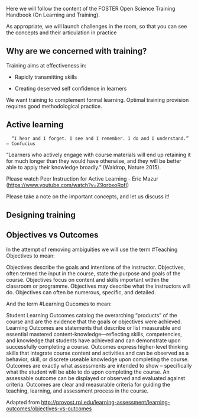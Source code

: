 Here we will follow the content of the FOSTER Open Science Training Handbook (On Learning and Training).

As appropriate, we will launch challenges in the room, so that you can see the concepts and their articulation in practice


## Why are we concerned with training?

Training aims at effectiveness in:

- Rapidly transmitting skills 

- Creating deserved self confidence in learners

We want training to complement formal learning. Optimal training provision requires good methodological practice.

## Active learning

      “I hear and I forget. I see and I remember. I do and I understand.” – Confucius

“Learners who actively engage with course materials will end up retaining it for much longer than they would have otherwise, and they will be better able to apply their knowledge broadly.” (Waldrop, Nature 2015).



Please watch Peer Instruction for Active Learning - Eric Mazur (https://www.youtube.com/watch?v=Z9orbxoRofI)  

Please take a note on the important concepts, and let us discuss it!



## Designing training

## Objectives vs Outcomes

In the attempt of removing ambiguities we will use the term #Teaching Objectives to mean:

Objectives describe the goals and intentions of the instructor.
Objectives, often termed the input in the course, state the purpose and goals of the course.
Objectives focus on content and skills important within the classroom or programme.
Objectives may describe what the instructors will do.
Objectives can often be numerous, specific, and detailed.

And the term #Learning Oucomes to mean:

Student Learning Outcomes catalog the overarching “products” of the course and are the evidence that the goals or objectives were achieved.
Learning Outcomes are statements that describe or list measurable and essential mastered content-knowledge—reflecting skills, competencies, and knowledge that students have achieved and can demonstrate upon successfully completing a course.
Outcomes express higher-level thinking skills that integrate course content and activities and can be observed as a behavior, skill, or discrete useable knowledge upon completing the course.
Outcomes are exactly what assessments are intended to show – specifically what the student will be able to do upon completing the course.
An assessable outcome can be displayed or observed and evaluated against criteria.
Outcomes are clear and measurable criteria for guiding the teaching, learning, and assessment process in the course.

Adapted from http://provost.rpi.edu/learning-assessment/learning-outcomes/objectives-vs-outcomes




